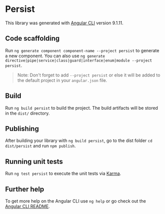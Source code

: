 # Persist

This library was generated with [Angular CLI](https://github.com/angular/angular-cli) version 9.1.11.

## Code scaffolding

Run `ng generate component component-name --project persist` to generate a new component. You can also use `ng generate directive|pipe|service|class|guard|interface|enum|module --project persist`.
> Note: Don't forget to add `--project persist` or else it will be added to the default project in your `angular.json` file. 

## Build

Run `ng build persist` to build the project. The build artifacts will be stored in the `dist/` directory.

## Publishing

After building your library with `ng build persist`, go to the dist folder `cd dist/persist` and run `npm publish`.

## Running unit tests

Run `ng test persist` to execute the unit tests via [Karma](https://karma-runner.github.io).

## Further help

To get more help on the Angular CLI use `ng help` or go check out the [Angular CLI README](https://github.com/angular/angular-cli/blob/master/README.md).
